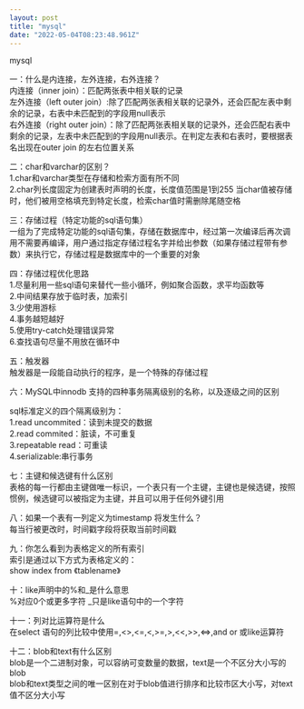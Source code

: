 ```yaml
---
layout: post
title: "mysql"
date: "2022-05-04T08:23:48.961Z"
---
```

mysql

一：什么是内连接，左外连接，右外连接？  
内连接（inner join）：匹配两张表中相关联的记录  
左外连接（left outer join）:除了匹配两张表相关联的记录外，还会匹配左表中剩余的记录，右表中未匹配到的字段用null表示  
右外连接（right outer join）：除了匹配两张表相关联的记录外，还会匹配右表中剩余的记录，左表中未匹配到的字段用null表示。在判定左表和右表时，要根据表名出现在outer join 的左右位置关系

二：char和varchar的区别？  
1.char和varchar类型在存储和检索方面有所不同  
2.char列长度固定为创建表时声明的长度，长度值范围是1到255 当char值被存储时，他们被用空格填充到特定长度，检索char值时需删除尾随空格

三：存储过程（特定功能的sql语句集）  
一组为了完成特定功能的sql语句集，存储在数据库中，经过第一次编译后再次调用不需要再编译，用户通过指定存储过程名字并给出参数（如果存储过程带有参数）来执行它，存储过程是数据库中的一个重要的对象

四：存储过程优化思路  
1.尽量利用一些sql语句来替代一些小循环，例如聚合函数，求平均函数等  
2.中间结果存放于临时表，加索引  
3.少使用游标  
4.事务越短越好  
5.使用try-catch处理错误异常  
6.查找语句尽量不用放在循环中

五：触发器  
触发器是一段能自动执行的程序，是一个特殊的存储过程

六：MySQL中innodb 支持的四种事务隔离级别的名称，以及逐级之间的区别

sql标准定义的四个隔离级别为：  
1.read uncommited：读到未提交的数据  
2.read commited：脏读，不可重复  
3.repeatable read：可重读  
4.serializable:串行事务

七：主键和候选键有什么区别  
表格的每一行都由主键做唯一标识，一个表只有一个主键，主键也是候选键，按照惯例，候选键可以被指定为主键，并且可以用于任何外键引用

八：如果一个表有一列定义为timestamp 将发生什么？  
每当行被更改时，时间戳字段将获取当前时间戳

九：你怎么看到为表格定义的所有索引  
索引是通过以下方式为表格定义的：  
show index from 《tablename》

十：like声明中的%和\_是什么意思  
%对应0个或更多字符 \_只是like语句中的一个字符

十一：列对比运算符是什么  
在select 语句的列比较中使用=,<>,<=,<,>=,>,<<,>>,<=>,and or 或like运算符

十二：blob和text有什么区别  
blob是一个二进制对象，可以容纳可变数量的数据，text是一个不区分大小写的blob  
blob和text类型之间的唯一区别在对于blob值进行排序和比较市区大小写，对text值不区分大小写